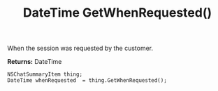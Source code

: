 ﻿---
uid: crmscript_ref_NSChatSummaryItem_GetWhenRequested
title: DateTime GetWhenRequested()
intellisense: NSChatSummaryItem.GetWhenRequested
keywords: NSChatSummaryItem, GetWhenRequested
so.topic: reference
---

When the session was requested by the customer.

**Returns:** DateTime


```crmscript
NSChatSummaryItem thing;
DateTime whenRequested  = thing.GetWhenRequested();
```


